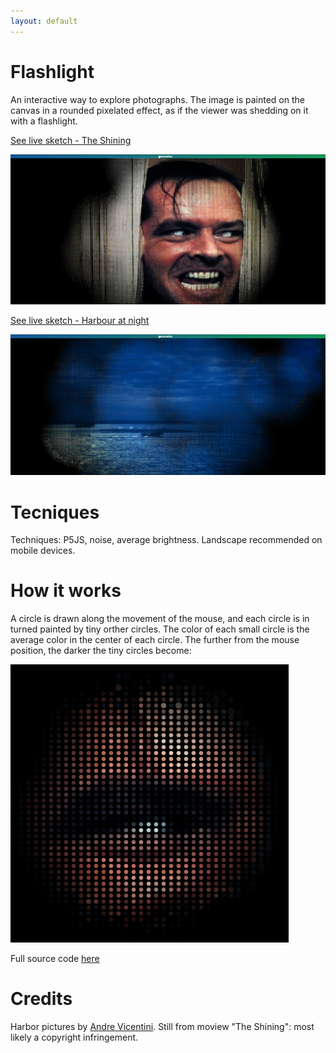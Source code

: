 ```yaml
---
layout: default
---
```

# Flashlight
An interactive way to explore photographs. The image is painted on the canvas in a rounded pixelated effect, as if the viewer was shedding on it with a flashlight.  

[See live sketch - The Shining](sketch.md)

![Flashlight](./images/flashlight_p5js.png)  

[See live sketch - Harbour at night](sketch.html?img=01)  

![Flashlight](./images/flashlight_harbor.png)
# Tecniques
Techniques: P5JS, noise, average brightness. Landscape recommended on mobile devices.

# How it works
A circle is drawn along the movement of the mouse, and each circle is in turned painted by tiny orther circles. The color of each small circle is the average color in the center of each circle. The further from the mouse position, the darker the tiny circles become:

![Flashlight](./images/flashlight_intermediate.png)

Full source code [here](https://github.com/haschdl/generative/tree/master/p5jsFlashlight)


# Credits
Harbor pictures by [Andre Vicentini](http://www.andrevicentini.eu/). Still from moview "The Shining": most likely a copyright infringement.